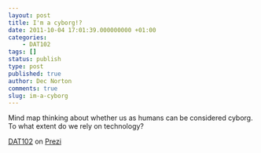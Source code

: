 ```yaml
---
layout: post
title: I'm a cyborg!?
date: 2011-10-04 17:01:39.000000000 +01:00
categories:
    - DAT102
tags: []
status: publish
type: post
published: true
author: Dec Norton
comments: true
slug: im-a-cyborg
---
```


<p>Mind map thinking about whether us as humans can be considered cyborg. To what extent do we rely on technology?</p>
<p><a href="https://prezi.com/cy0mpmzznzvh/dat102/" target="_blank">DAT102</a> on <a href="https://prezi.com" target="_blank">Prezi</a></p>
